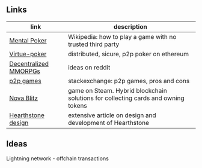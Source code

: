 ## Links
link | description
------|------------
[Mental Poker](https://en.wikipedia.org/wiki/Mental_poker) | Wikipedia: how to play a game with no trusted third party
[Virtue-poker](https://virtue.poker/) | distributed, sicure, p2p poker on ethereum |
[Decentralized MMORPGs](https://www.reddit.com/r/btc/comments/4w8tfx/crazy_idea_a_decentralized_mmorpg_with_a/) | ideas on reddit
[p2p games](https://gamedev.stackexchange.com/questions/67738/limitations-of-p2p-multiplayer-games-vs-client-server) | stackexchange: p2p games, pros and cons
[Nova Blitz](https://novablitz.com/) | game on Steam. Hybrid blockchain solutions for collecting cards and owning tokens
[Hearthstone design](https://hearthstone.gamepedia.com/Design_and_development_of_Hearthstone) | extensive article on design and development of Hearthstone

## Ideas
Lightning network - offchain transactions

